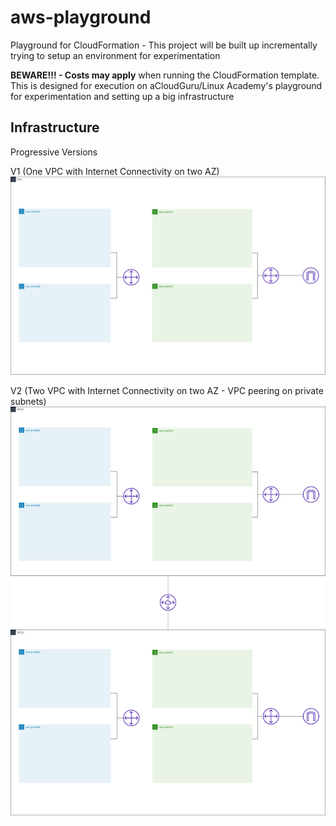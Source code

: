 # aws-playground
Playground for CloudFormation - This project will be built up incrementally trying to setup an environment for experimentation

**BEWARE!!! - Costs may apply** when running the CloudFormation template. This is designed for execution on aCloudGuru/Linux Academy's playground for experimentation and setting up a big infrastructure

## Infrastructure
Progressive Versions

V1 (One VPC with Internet Connectivity on two AZ)
![alt text](10_Infrastructure/aws-playground-infrastructure.jpg "Infra")

V2 (Two VPC with Internet Connectivity on two AZ - VPC peering on private subnets)
![alt text](10_Infrastructure/aws-playground-infrastructure_v2.jpg "Infra")



